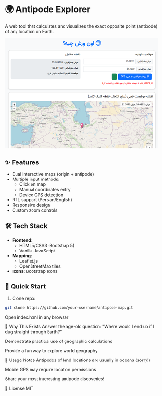 # 🌍 Antipode Explorer 

A web tool that calculates and visualizes the exact opposite point (antipode) of any location on Earth.

![App Screenshot](./screenshot.png)

## ✨ Features
- Dual interactive maps (origin + antipode)
- Multiple input methods:
  - Click on map
  - Manual coordinates entry
  - Device GPS detection
- RTL support (Persian/English)
- Responsive design
- Custom zoom controls

## 🛠️ Tech Stack
- **Frontend**: 
  - HTML5/CSS3 (Bootstrap 5)
  - Vanilla JavaScript
- **Mapping**:
  - Leaflet.js
  - OpenStreetMap tiles
- **Icons**: Bootstrap Icons

## 🚀 Quick Start
1. Clone repo:
``` bash
git clone https://github.com/your-username/antipode-map.git
```
Open index.html in any browser

🌟 Why This Exists
Answer the age-old question: "Where would I end up if I dug straight through Earth?"

Demonstrate practical use of geographic calculations

Provide a fun way to explore world geography

📝 Usage Notes
Antipodes of land locations are usually in oceans (sorry!)

Mobile GPS may require location permissions

Share your most interesting antipode discoveries!

📜 License
MIT
